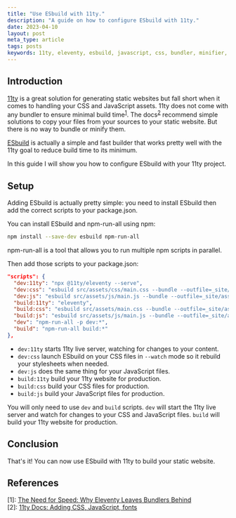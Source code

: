 ```yaml
---
title: "Use ESbuild with 11ty."
description: "A guide on how to configure ESbuild with 11ty."
date: 2023-04-10
layout: post
meta_type: article
tags: posts
keywords: 11ty, eleventy, esbuild, javascript, css, bundler, minifier, static website, static site generator
---
```


## Introduction

[11ty](https://www.11ty.dev/) is a great solution for generating static websites but fall short when it comes to handling your CSS and JavaScript assets. 11ty does not come with any bundler to ensure minimal build time<sup>[1][1]</sup>. The docs<sup>[2][2]</sup> recommend simple solutions to copy your files from your sources to your static website. But there is no way to bundle or minify them.

[ESbuild](https://esbuild.github.io/) is actually a simple and fast builder that works pretty well with the 11ty goal to reduce build time to its minimum.

In this guide I will show you how to configure ESbuild with your 11ty project.

## Setup

Adding ESbuild is actually pretty simple: you need to install ESbuild then add the correct scripts to your package.json.

You can install ESbuild and npm-run-all using npm:
```bash
npm install --save-dev esbuild npm-run-all
```

npm-run-all is a tool that allows you to run multiple npm scripts in parallel.

Then add those scripts to your package.json:
```json
"scripts": {
  "dev:11ty": "npx @11ty/eleventy --serve",
  "dev:css": "esbuild src/assets/css/main.css --bundle --outfile=_site/assets/css/main.css --watch --sourcemap",
  "dev:js": "esbuild src/assets/js/main.js --bundle --outfile=_site/assets/js/main.js --watch --sourcemap",
  "build:11ty": "eleventy",
  "build:css": "esbuild src/assets/main.css --bundle --outfile=_site/assets/css/main.css --minify",
  "build:js": "esbuild src/assets/js/main.js --bundle --outfile=_site/assets/js/main.js --minify",
  "dev": "npm-run-all -p dev:*",
  "build": "npm-run-all build:*"
},
```

- `dev:11ty` starts 11ty live server, watching for changes to your content.
- `dev:css` launch ESbuild on your CSS files in `--watch` mode so it rebuild your stylesheets when needed.
- `dev:js` does the same thing for your JavaScript files.
- `build:11ty` build your 11ty website for production.
- `build:css` build your CSS files for production.
- `build:js` build your JavaScript files for production.

You will only need to use `dev` and `build` scripts. `dev` will start the 11ty live server and watch for changes to your CSS and JavaScript files. `build` will build your 11ty website for production.

## Conclusion

That's it! You can now use ESbuild with 11ty to build your static website.

## References

\[1\]: [The Need for Speed: Why Eleventy Leaves Bundlers Behind][1] </br>
\[2\]: [11ty Docs: Adding CSS, JavaScript, fonts][2]

[1]: https://thenewstack.io/the-need-for-speed-why-eleventy-leaves-bundlers-behind/
[2]: https://www.11ty.dev/docs/assets/
